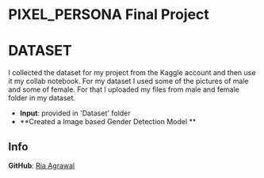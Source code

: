 # PIXEL_PERSONA Final Project

# DATASET
I collected the dataset for my project from the Kaggle account and then use it my collab notebook. For my dataset I used some of the pictures of male and some of female.
For that I uploaded my files from male and female folder in my dataset.
- **Input**: provided in 'Dataset' folder
- **Created a Image based Gender Detection Model **
## Info

**GitHub**: [Ria Agrawal](https://github.com/Riaaa13/PIXEL_PERSONA)

